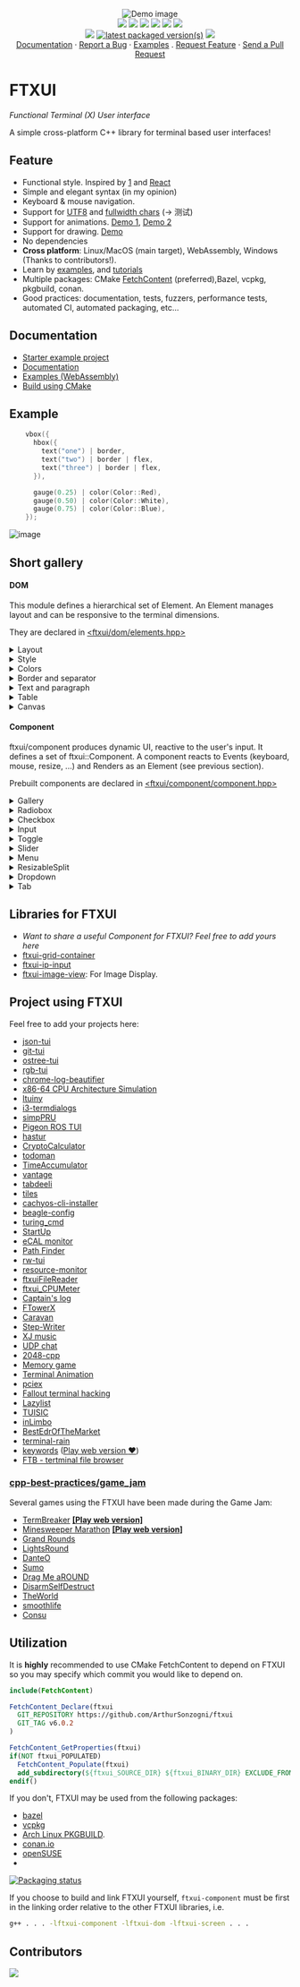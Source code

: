 <p align="center">
  <img src="https://github.com/ArthurSonzogni/FTXUI/assets/4759106/6925b6da-0a7e-49d9-883c-c890e1f36007" alt="Demo image"></img>
  <br/>
  <a href="#"><img src="https://img.shields.io/badge/c++-%2300599C.svg?style=flat&logo=c%2B%2B&logoColor=white"></img></a>
  <a href="http://opensource.org/licenses/MIT"><img src="https://img.shields.io/github/license/arthursonzogni/FTXUI?color=black"></img></a>
  <a href="#"><img src="https://img.shields.io/github/stars/ArthurSonzogni/FTXUI"></img></a>
  <a href="#"><img src="https://img.shields.io/github/forks/ArthurSonzogni/FTXUI"></img></a>
  <a href="#"><img src="https://img.shields.io/github/repo-size/ArthurSonzogni/FTXUI"></img></a>
  <a href="https://github.com/ArthurSonzogni/FTXUI/graphs/contributors"><img src="https://img.shields.io/github/contributors/arthursonzogni/FTXUI?color=blue"></img></a>
  <br/>
  <a href="https://github.com/ArthurSonzogni/FTXUI/issues"><img src="https://img.shields.io/github/issues/ArthurSonzogni/FTXUI"></img></a>
  <a href="https://repology.org/project/ftxui/versions"><img src="https://repology.org/badge/latest-versions/ftxui.svg" alt="latest packaged version(s)"></a>
  <a href="https://codecov.io/gh/ArthurSonzogni/FTXUI">
    <img src="https://codecov.io/gh/ArthurSonzogni/FTXUI/branch/master/graph/badge.svg?token=C41FdRpNVA"/>
  </a>

  
  <br/>
  <a href="https://arthursonzogni.github.io/FTXUI/">Documentation</a> ·
  <a href="https://github.com/ArthurSonzogni/FTXUI/issues">Report a Bug</a> ·
  <a href="https://arthursonzogni.github.io/FTXUI/examples.html">Examples</a> .
  <a href="https://github.com/ArthurSonzogni/FTXUI/issues">Request Feature</a> ·
  <a href="https://github.com/ArthurSonzogni/FTXUI/pulls">Send a Pull Request</a>

</p>

# FTXUI

<i>Functional Terminal (X) User interface</i>

A simple cross-platform C++ library for terminal based user interfaces!

## Feature
 * Functional style. Inspired by
   [1](https://hackernoon.com/building-reactive-terminal-interfaces-in-c-d392ce34e649?gi=d9fb9ce35901)
   and [React](https://reactjs.org/)
 * Simple and elegant syntax (in my opinion)
 * Keyboard & mouse navigation.
 * Support for [UTF8](https://en.wikipedia.org/wiki/UTF-8) and [fullwidth chars](https://en.wikipedia.org/wiki/Halfwidth_and_fullwidth_forms) (→ 测试)
 * Support for animations. [Demo 1](https://arthursonzogni.github.io/FTXUI/examples/?file=component/menu_underline_animated_gallery), [Demo 2](https://arthursonzogni.github.io/FTXUI/examples/?file=component/button_style)
 * Support for drawing. [Demo](https://arthursonzogni.github.io/FTXUI/examples/?file=component/canvas_animated)
 * No dependencies
 * **Cross platform**: Linux/MacOS (main target), WebAssembly, Windows (Thanks to contributors!).
 * Learn by [examples](#documentation), and [tutorials](#documentation)
 * Multiple packages: CMake [FetchContent]([https://bewagner.net/programming/2020/05/02/cmake-fetchcontent/](https://cmake.org/cmake/help/latest/module/FetchContent.html)) (preferred),Bazel, vcpkg, pkgbuild, conan.
 * Good practices: documentation, tests, fuzzers, performance tests, automated CI, automated packaging, etc...

## Documentation

- [Starter example project](https://github.com/ArthurSonzogni/ftxui-starter)
- [Documentation](https://arthursonzogni.github.io/FTXUI/)
- [Examples (WebAssembly)](https://arthursonzogni.github.io/FTXUI/examples/)
- [Build using CMake](https://arthursonzogni.github.io/FTXUI/#build-cmake)

## Example
~~~cpp
    vbox({
      hbox({
        text("one") | border,
        text("two") | border | flex,
        text("three") | border | flex,
      }),

      gauge(0.25) | color(Color::Red),
      gauge(0.50) | color(Color::White),
      gauge(0.75) | color(Color::Blue),
    });
~~~

![image](https://github.com/ArthurSonzogni/FTXUI/assets/4759106/569bf043-4e85-4245-aad5-2324572135c4)

## Short gallery

#### DOM

This module defines a hierarchical set of Element. An Element manages layout and can be responsive to the terminal dimensions.

They are declared in [<ftxui/dom/elements.hpp>](https://arthursonzogni.github.io/FTXUI/elements_8hpp_source.html
)
  
<details><summary>Layout</summary>

Element can be arranged together:
  - horizontally with `hbox`
  - vertically with `vbox`
  - inside a grid with `gridbox`
  - wrap along one direction using the `flexbox`.
  
Element can become flexible using the the `flex` decorator.
  
[Example](https://arthursonzogni.github.io/FTXUI/examples_2dom_2vbox_hbox_8cpp-example.html) using `hbox`, `vbox` and `filler`.

![image](https://user-images.githubusercontent.com/4759106/147242524-7103b5d9-1a92-4e2d-ac70-b3d6740061e3.png)
  
  
[Example](https://arthursonzogni.github.io/FTXUI/examples_2dom_2gridbox_8cpp-example.html) using gridbox:

![image](https://user-images.githubusercontent.com/4759106/147242972-0db1f2e9-0790-496f-86e6-ed2c604f7a73.png)

[Example](https://github.com/ArthurSonzogni/FTXUI/blob/master/examples/dom/hflow.cpp) using flexbox:

![image](https://user-images.githubusercontent.com/4759106/147243064-780ac7cc-605b-475f-94b8-cf7c4aed03a5.png)

[See](https://arthursonzogni.github.io/FTXUI/examples_2dom_2hflow_8cpp-example.html) also this [demo](https://arthursonzogni.github.io/FTXUI/examples/?file=component/flexbox).

</details>

<details><summary>Style</summary>

An element can be decorated using the functions:
  - `bold`
  - `italic`
  - `dim`
  - `inverted`
  - `underlined`
  - `underlinedDouble`
  - `blink`
  - `strikethrough`
  - `color`
  - `bgcolor`
  - `hyperlink`

[Example](https://arthursonzogni.github.io/FTXUI/examples_2dom_2style_gallery_8cpp-example.html)

![image](https://user-images.githubusercontent.com/4759106/147244118-380bf834-9e33-40df-9ff0-07c10f2598ef.png)
  
FTXUI supports the pipe operator. It means: `decorator1(decorator2(element))` and `element | decorator1 | decorator2` can be used.
  
</details>

<details><summary>Colors</summary>

FTXUI support every color palette:

Color [gallery](https://arthursonzogni.github.io/FTXUI/examples_2dom_2color_gallery_8cpp-example.html):
![image](https://user-images.githubusercontent.com/4759106/147248595-04c7245a-5b85-4544-809d-a5984fc6f9e7.png)

</details>
  
<details><summary>Border and separator</summary>

Use decorator border and element separator() to subdivide your UI:
  
```cpp
auto document = vbox({
    text("top"),
    separator(),
    text("bottom"),
}) | border;

```

[Demo](https://arthursonzogni.github.io/FTXUI/examples_2dom_2separator_8cpp-example.html):
  
![image](https://user-images.githubusercontent.com/4759106/147244514-4135f24b-fb8e-4067-8896-bc53545583f7.png)
  
</details>

<details><summary>Text and paragraph</summary>

A simple piece of text is represented using `text("content")`.

To support text wrapping following spaces the following functions are provided:
```cpp
Element paragraph(std::string text);
Element paragraphAlignLeft(std::string text);
Element paragraphAlignRight(std::string text);
Element paragraphAlignCenter(std::string text);
Element paragraphAlignJustify(std::string text);
```
  
[Paragraph example](https://arthursonzogni.github.io/FTXUI/examples_2dom_2paragraph_8cpp-example.html)
  
![ezgif com-gif-maker (4)](https://user-images.githubusercontent.com/4759106/147251370-983a06e7-6f41-4113-92b8-942f43d34d06.gif)

</details>

<details><summary>Table</summary>

A class to easily style a table of data.

[Example](https://arthursonzogni.github.io/FTXUI/examples_2dom_2table_8cpp-example.html):
  
![image](https://user-images.githubusercontent.com/4759106/147250766-77d8ec9e-cf2b-486d-9866-1fd9f1bd2e6b.png)

</details>

<details><summary>Canvas</summary>

Drawing can be made on a Canvas, using braille, block, or simple characters:
  
Simple [example](https://github.com/ArthurSonzogni/FTXUI/blob/master/examples/dom/canvas.cpp):
  
![image](https://user-images.githubusercontent.com/4759106/147245843-76cc62fb-ccb4-421b-aacf-939f9afb42fe.png)

Complex [examples](https://github.com/ArthurSonzogni/FTXUI/blob/master/examples/component/canvas_animated.cpp):
  
![ezgif com-gif-maker (3)](https://user-images.githubusercontent.com/4759106/147250538-783a8246-98e0-4a25-b032-3bd3710549d1.gif)  
</details>

#### Component

ftxui/component produces dynamic UI, reactive to the user's input. It defines a set of ftxui::Component. A component reacts to Events (keyboard, mouse, resize, ...) and Renders as an Element (see previous section).

Prebuilt components are declared in [<ftxui/component/component.hpp>](https://arthursonzogni.github.io/FTXUI/component_8hpp_source.html)

<details><summary>Gallery</summary>

[Gallery](https://arthursonzogni.github.io/FTXUI/examples_2component_2gallery_8cpp-example.html) of multiple components. ([demo](https://arthursonzogni.github.io/FTXUI/examples/?file=component/gallery))

![image](https://user-images.githubusercontent.com/4759106/147247330-b60beb9f-e665-48b4-81c0-4b01ee95bc66.png)

</details>

<details><summary>Radiobox</summary>

[Example](https://arthursonzogni.github.io/FTXUI/examples_2component_2radiobox_8cpp-example.html):
  
![image](https://user-images.githubusercontent.com/4759106/147246401-809d14a5-6621-4e36-8dd9-a2d75ef2a94e.png)

</details>

<details><summary>Checkbox</summary>

[Example](https://arthursonzogni.github.io/FTXUI/examples_2component_2checkbox_8cpp-example.html):

![image](https://user-images.githubusercontent.com/4759106/147246646-b86926a9-1ef9-4efb-af98-48a9b62acd81.png)

</details>

<details><summary>Input</summary>

[Example](https://arthursonzogni.github.io/FTXUI/examples_2component_2input_8cpp-example.html):

![image](https://user-images.githubusercontent.com/4759106/147247671-f1d6f606-1845-4e94-a4a0-d4273e9ae6bd.png)

</details>

<details><summary>Toggle</summary>

[Example](https://arthursonzogni.github.io/FTXUI/examples_2component_2toggle_8cpp-example.html):

![image](https://user-images.githubusercontent.com/4759106/147249383-e2201cf1-b7b8-4a5a-916f-d761e3e7ae40.png)

</details>


<details><summary>Slider</summary>

[Example](https://arthursonzogni.github.io/FTXUI/examples_2component_2slider_8cpp-example.html):

![image](https://user-images.githubusercontent.com/4759106/147249265-7e2cad75-082c-436e-affe-44a550c480ab.png)

</details>


<details><summary>Menu</summary>

[Example](https://arthursonzogni.github.io/FTXUI/examples_2component_2menu_8cpp-example.html):

![image](https://user-images.githubusercontent.com/4759106/147247822-0035fd6f-bb13-4b3a-b057-77eb9291582f.png)

</details>


<details><summary>ResizableSplit</summary>

[Example](https://arthursonzogni.github.io/FTXUI/examples_2component_2resizable_split_8cpp-example.html):

![ezgif com-gif-maker](https://user-images.githubusercontent.com/4759106/147248372-c55512fe-9b96-4b08-a1df-d05cf2cae431.gif)  
</details>


<details><summary>Dropdown</summary>

[Example](https://arthursonzogni.github.io/FTXUI/examples_2component_2dropdown_8cpp-example.html):

![youtube-video-gif (3)](https://user-images.githubusercontent.com/4759106/147246982-1e821751-531c-4e1f-bc37-2fa290e143cd.gif)

</details>

<details><summary>Tab</summary>

[Vertical](https://arthursonzogni.github.io/FTXUI/examples_2component_2tab_vertical_8cpp-example.html):
  
![ezgif com-gif-maker (1)](https://user-images.githubusercontent.com/4759106/147250144-22ff044a-4773-4ff7-a49c-12ba4034acb4.gif)

[Horizontal](https://arthursonzogni.github.io/FTXUI/examples_2component_2tab_horizontal_8cpp-example.html):
  
  ![ezgif com-gif-maker (2)](https://user-images.githubusercontent.com/4759106/147250217-fe447e0f-7a99-4e08-948a-995087d9b40e.gif)

  

</details>

## Libraries for FTXUI
- *Want to share a useful Component for FTXUI? Feel free to add yours here*
- [ftxui-grid-container](https://github.com/mingsheng13/grid-container-ftxui)
- [ftxui-ip-input](https://github.com/mingsheng13/ip-input-ftxui)
- [ftxui-image-view](https://github.com/ljrrjl/ftxui-image-view.git): For Image Display.


## Project using FTXUI

Feel free to add your projects here:
- [json-tui](https://github.com/ArthurSonzogni/json-tui)
- [git-tui](https://github.com/ArthurSonzogni/git-tui)
- [ostree-tui](https://github.com/AP-Sensing/ostree-tui)
- [rgb-tui](https://github.com/ArthurSonzogni/rgb-tui)
- [chrome-log-beautifier](https://github.com/ArthurSonzogni/chrome-log-beautifier)
- [x86-64 CPU Architecture Simulation](https://github.com/AnisBdz/CPU)
- [ltuiny](https://github.com/adrianoviana87/ltuiny)
- [i3-termdialogs](https://github.com/mibli/i3-termdialogs)
- [simpPRU](https://github.com/VedantParanjape/simpPRU)
- [Pigeon ROS TUI](https://github.com/PigeonSensei/Pigeon_ros_tui)
- [hastur](https://github.com/robinlinden/hastur)
- [CryptoCalculator](https://github.com/brevis/CryptoCalculator)
- [todoman](https://github.com/aaleino/todoman)
- [TimeAccumulator](https://github.com/asari555/TimeAccumulator)
- [vantage](https://github.com/gokulmaxi/vantage)
- [tabdeeli](https://github.com/typon/tabdeeli)
- [tiles](https://github.com/tusharpm/tiles)
- [cachyos-cli-installer](https://github.com/cachyos/new-cli-installer)
- [beagle-config](https://github.com/SAtacker/beagle-config)
- [turing_cmd](https://github.com/DanArmor/turing_cmd)
- [StartUp](https://github.com/StubbornVegeta/StartUp)
- [eCAL monitor](https://github.com/eclipse-ecal/ecal)
- [Path Finder](https://github.com/Ruebled/Path_Finder)
- [rw-tui](https://github.com/LeeKyuHyuk/rw-tui)
- [resource-monitor](https://github.com/catalincd/resource-monitor)
- [ftxuiFileReader](https://github.com/J0sephDavis/ftxuiFileReader)
- [ftxui_CPUMeter](https://github.com/tzzzzzzzx/ftxui_CPUMeter)
- [Captain's log](https://github.com/nikoladucak/caps-log)
- [FTowerX](https://github.com/MhmRhm/FTowerX)
- [Caravan](https://github.com/r3w0p/caravan)
- [Step-Writer](https://github.com/BrianAnakPintar/step-writer)
- [XJ music](https://github.com/xjmusic/xjmusic)
- [UDP chat](https://github.com/Sergeydigl3/udp-chat-tui)
- [2048-cpp](https://github.com/Chessom/2048-cpp)
- [Memory game](https://github.com/mikolajlubiak/memory)
- [Terminal Animation](https://github.com/mikolajlubiak/terminal_animation)
- [pciex](https://github.com/s0nx/pciex)
- [Fallout terminal hacking](https://github.com/gshigin/yet-another-fallout-terminal-hacking-game)
- [Lazylist](https://github.com/zhuyongqi9/lazylist)
- [TUISIC](https://github.com/Dark-Kernel/tuisic)
- [inLimbo](https://github.com/nots1dd/inLimbo)
- [BestEdrOfTheMarket](https://github.com/Xacone/BestEdrOfTheMarket)
- [terminal-rain](https://github.com/Oakamoore/terminal-rain)
- [keywords](https://github.com/Oakamoore/keywords) ([Play web version :heart:](https://oakamoore.itch.io/keywords))
- [FTB - tertminal file browser](https://github.com/Cyxuan0311/FTB)

### [cpp-best-practices/game_jam](https://github.com/cpp-best-practices/game_jam)

Several games using the FTXUI have been made during the Game Jam:
- [TermBreaker](https://github.com/ArthurSonzogni/termBreaker) [**[Play web version]**](https://arthursonzogni.com/TermBreaker/)
- [Minesweeper Marathon](https://github.com/cpp-best-practices/game_jam/blob/main/Jam1_April_2022/minesweeper_marathon.md) [**[Play web version]**](https://barlasgarden.com/minesweeper/index.html)
- [Grand Rounds](https://github.com/cpp-best-practices/game_jam/blob/main/Jam1_April_2022/grandrounds.md)
- [LightsRound](https://github.com/cpp-best-practices/game_jam/blob/main/Jam1_April_2022/LightsRound.v.0.1.0.md)
- [DanteO](https://github.com/cpp-best-practices/game_jam/blob/main/Jam1_April_2022/danteo.md)
- [Sumo](https://github.com/cpp-best-practices/game_jam/blob/main/Jam1_April_2022/sumo.md)
- [Drag Me aROUND](https://github.com/cpp-best-practices/game_jam/blob/main/Jam1_April_2022/drag_me_around.md)
- [DisarmSelfDestruct](https://github.com/cpp-best-practices/game_jam/blob/main/Jam1_April_2022/DisarmSelfDestruct.md)
- [TheWorld](https://github.com/cpp-best-practices/game_jam/blob/main/Jam1_April_2022/TheWorld.md)
- [smoothlife](https://github.com/cpp-best-practices/game_jam/blob/main/Jam1_April_2022/smoothlife.md)
- [Consu](https://github.com/cpp-best-practices/game_jam/blob/main/Jam1_April_2022/consu.md)

## Utilization

It is **highly** recommended to use CMake FetchContent to depend on FTXUI so you may specify which commit you would like to depend on.
```cmake
include(FetchContent)

FetchContent_Declare(ftxui
  GIT_REPOSITORY https://github.com/ArthurSonzogni/ftxui
  GIT_TAG v6.0.2
)

FetchContent_GetProperties(ftxui)
if(NOT ftxui_POPULATED)
  FetchContent_Populate(ftxui)
  add_subdirectory(${ftxui_SOURCE_DIR} ${ftxui_BINARY_DIR} EXCLUDE_FROM_ALL)
endif()
```

If you don't, FTXUI may be used from the following packages:
- [bazel](...)
- [vcpkg](https://vcpkgx.com/details.html?package=ftxui)
- [Arch Linux PKGBUILD](https://aur.archlinux.org/packages/ftxui-git/).
- [conan.io](https://conan.io/center/ftxui)
- [openSUSE](https://build.opensuse.org/package/show/devel:libraries:c_c++/ftxui)
- 
[![Packaging status](https://repology.org/badge/vertical-allrepos/libftxui.svg)](https://repology.org/project/libftxui/versions)

If you choose to build and link FTXUI yourself, `ftxui-component` must be first in the linking order relative to the other FTXUI libraries, i.e.
```bash
g++ . . . -lftxui-component -lftxui-dom -lftxui-screen . . .
```

## Contributors

<a href="https://github.com/ArthurSonzogni/FTXUI/graphs/contributors">
  <img src="https://contrib.rocks/image?repo=ArthurSonzogni/FTXUI" />
</a>
